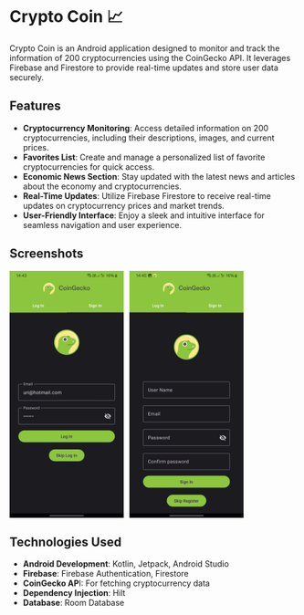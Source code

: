 # Crypto Coin  📈

Crypto Coin is an Android application designed to monitor and track the information of 200 cryptocurrencies using the CoinGecko API. It leverages Firebase and Firestore to provide real-time updates and store user data securely.

## Features
- **Cryptocurrency Monitoring**: Access detailed information on 200 cryptocurrencies, including their descriptions, images, and current prices.
- **Favorites List**: Create and manage a personalized list of favorite cryptocurrencies for quick access.
- **Economic News Section**: Stay updated with the latest news and articles about the economy and cryptocurrencies.
- **Real-Time Updates**: Utilize Firebase Firestore to receive real-time updates on cryptocurrency prices and market trends.
- **User-Friendly Interface**: Enjoy a sleek and intuitive interface for seamless navigation and user experience.

## Screenshots

<div style="display: flex; flex-direction: row; gap: 10px;">
<img src="app/src/main/java/com/myportfolio/portfoliocritocoinapplication/readmeImages/login.jpg" alt="Screenshot 1" width="200"/>
<img src="app/src/main/java/com/myportfolio/portfoliocritocoinapplication/readmeImages/sign.jpg" alt="Screenshot 2" width="200"/>
</div>

## Technologies Used
- **Android Development**: Kotlin, Jetpack, Android Studio
- **Firebase**: Firebase Authentication, Firestore
- **CoinGecko AP**I: For fetching cryptocurrency data
- **Dependency Injection**: Hilt
- **Database**: Room Database
